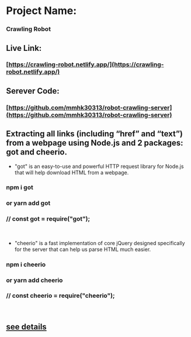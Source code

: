 # Project Name:

### Crawling Robot

## Live Link:

### [https://crawling-robot.netlify.app/](https://crawling-robot.netlify.app/)

## Serever Code:

### [https://github.com/mmhk30313/robot-crawling-server](https://github.com/mmhk30313/robot-crawling-server)


## Extracting all links (including “href” and “text”) from a webpage using Node.js and 2 packages: got and cheerio.

   * "got" is an easy-to-use and powerful HTTP request library for Node.js that will help download HTML from a webpage.
   
   ### npm i got 
   ### or yarn add got 
   ### // const got = require("got");

   <br>

   * "cheerio" is a fast implementation of core jQuery designed specifically for the server that can help us parse HTML much easier.

   ### npm i cheerio 
   ### or yarn add cheerio 
   ### // const cheerio = require("cheerio");
   <br>

   ## [see details](https://www.kindacode.com/article/how-to-get-all-links-from-a-webpage-using-node-js/)